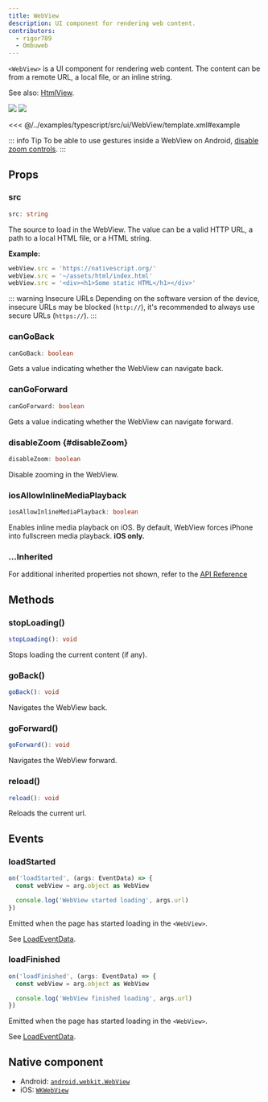 ```yaml
---
title: WebView
description: UI component for rendering web content.
contributors:
  - rigor789
  - Ombuweb
---
```


`<WebView>` is a UI component for rendering web content. The content can be from a remote URL, a local file, or an inline string.

See also: [HtmlView](/ui/html-view).

<DeviceFrame type="ios">
<img src="../assets/images/screenshots/ios/WebView.png"/>
</DeviceFrame>
<DeviceFrame type="android">
<img src="../assets/images/screenshots/android/WebView.png"/>
</DeviceFrame>

<<< @/../examples/typescript/src/ui/WebView/template.xml#example

::: info Tip
To be able to use gestures inside a WebView on Android, [disable zoom controls](#disableZoom).
:::

## Props

### src

```ts
src: string
```

The source to load in the WebView. The value can be a valid HTTP URL, a path to a local HTML file, or a HTML string.

**Example:**

```ts
webView.src = 'https://nativescript.org/'
webView.src = '~/assets/html/index.html'
webView.src = '<div><h1>Some static HTML</h1></div>'
```

::: warning Insecure URLs
Depending on the software version of the device, insecure URLs may be blocked (`http://`), it's recommended to always use secure URLs (`https://`).
:::

### canGoBack

```ts
canGoBack: boolean
```

Gets a value indicating whether the WebView can navigate back.

### canGoForward

```ts
canGoForward: boolean
```

Gets a value indicating whether the WebView can navigate forward.

### disableZoom {#disableZoom}

```ts
disableZoom: boolean
```

Disable zooming in the WebView.

### iosAllowInlineMediaPlayback

```ts
iosAllowInlineMediaPlayback: boolean
```

Enables inline media playback on iOS. By default, WebView forces iPhone into fullscreen media playback. **iOS only.**

### ...Inherited

For additional inherited properties not shown, refer to the [API Reference](/api/class/WebView)

## Methods

### stopLoading()

```ts
stopLoading(): void
```

Stops loading the current content (if any).

### goBack()

```ts
goBack(): void
```

Navigates the WebView back.

### goForward()

```ts
goForward(): void
```

Navigates the WebView forward.

### reload()

```ts
reload(): void
```

Reloads the current url.

## Events

### loadStarted

```ts
on('loadStarted', (args: EventData) => {
  const webView = arg.object as WebView

  console.log('WebView started loading', args.url)
})
```

Emitted when the page has started loading in the `<WebView>`.

See [LoadEventData](/api/interface/LoadEventData).

### loadFinished

```ts
on('loadFinished', (args: EventData) => {
  const webView = arg.object as WebView

  console.log('WebView finished loading', args.url)
})
```

Emitted when the page has started loading in the `<WebView>`.

See [LoadEventData](/api/interface/LoadEventData).

## Native component

- Android: [`android.webkit.WebView`](https://developer.android.com/reference/android/webkit/WebView)
- iOS: [`WKWebView`](https://developer.apple.com/documentation/webkit/wkwebview)
